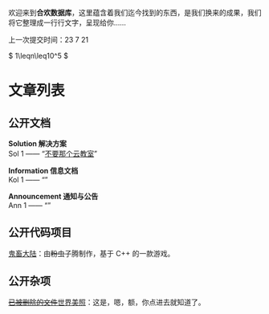 欢迎来到**合欢数据库**，这里蕴含着我们迄今找到的东西，是我们换来的成果，我们将它整理成一行行文字，呈现给你……

上一次提交时间：23 7 21

$ 1\leqn\leq10^5 $

# 文章列表

## 公开文档

**Solution 解决方案**<br>
Sol 1 —— “[不要那个云教室](/articles/sol-1.md)”<br>

**Information 信息文档**<br>
Kol 1 —— “[]()”<br>

**Announcement 通知与公告**<br>
Ann 1 —— “[]()”<br>

## 公开代码项目

[鬼畜大陆](/articles/gcdl.md)：由~~粉虫~~子腾制作，基于 C++ 的一款游戏。<br>

## 公开杂项

[~~已被删除的文件~~世界美照](/articles/whc.md)：这是，嗯，额，你点进去就知道了。<br>